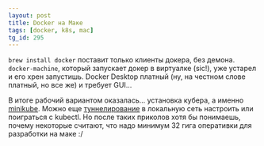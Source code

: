 ```yaml
---
layout: post
title: Docker на Маке
tags: [docker, k8s, mac]
tg_id: 295
---
```

`brew install docker` поставит только клиенты докера, без демона. `docker-machine`, который запускает докер в виртуалке (sic!), уже устарел и его хрен запустишь. Docker Desktop платный (ну, на честном слове платный, но все же) и требует GUI...

В итоге рабочий вариантом оказалась... установка кубера, а именно [minikube](https://minikube.sigs.k8s.io/docs/tutorials/docker_desktop_replacement/). Можно еще [туннелирование](https://minikube.sigs.k8s.io/docs/commands/tunnel/) в локальную сеть настроить или поиграться с kubectl. Но после таких приколов хотя бы понимаешь, почему некоторые считают, что надо минимум 32 гига оперативки для разработки на маке :/ 

